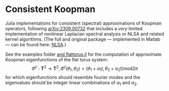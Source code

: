 # Consistent Koopman
Julia implementations for consistent (spectral) approximations of Koopman operators, following [arXiv:2309.00732](https://doi.org/10.48550/arXiv.2309.00732) that includes a _very_ limited implementation of nonlinear Laplacian spectral analysis or NLSA and related kernel algorithms. (The full and original package — implemented in Matlab — can be found here: [NLSA](https://github.com/dg227/NLSA).)

See the examples folder [and flattorus.jl](https://github.com/clairevalva/ConsistentKoopman.jl/blob/main/examples/flattorus.jl) for the computation of approximate Koopman eigenfunctions of the flat torus system:
$$\Phi^t: \mathbf{T}^2 \to \mathbf{T}^2,  \Phi^t(\theta_1, \theta_2) = (\theta_1 + \alpha_1 t, \theta_2 + \alpha_2 t)  \mathrm{mod} 2\pi$$
for which eigenfunctions should resemble fourier modes and the eigenvalues should be integer linear combinations of $\alpha_1$ and $\alpha_2$.



